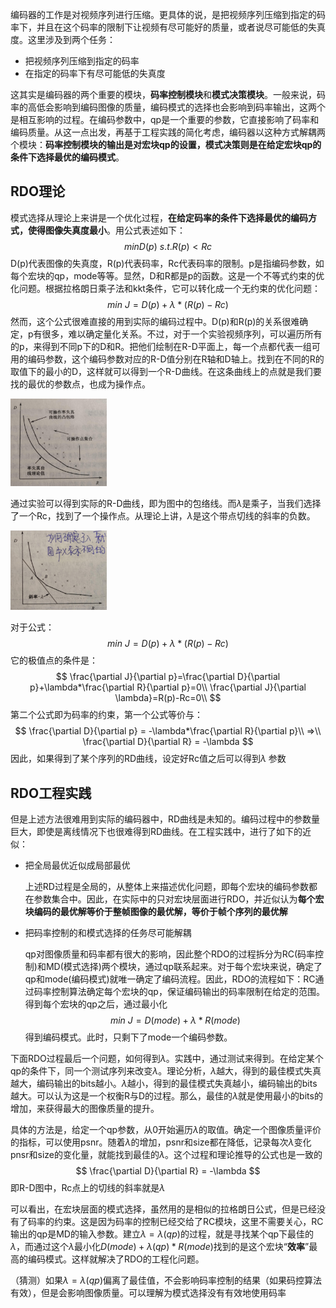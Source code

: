 编码器的工作是对视频序列进行压缩。更具体的说，是把视频序列压缩到指定的码率下，并且在这个码率的限制下让视频有尽可能好的质量，或者说尽可能低的失真度。这里涉及到两个任务：

- 把视频序列压缩到指定的码率
- 在指定的码率下有尽可能低的失真度

这其实是编码器的两个重要的模块，**码率控制模块**和**模式决策模块**。一般来说，码率的高低会影响到编码图像的质量，编码模式的选择也会影响到码率输出，这两个是相互影响的过程。在编码参数中，qp是一个重要的参数，它直接影响了码率和编码质量。从这一点出发，再基于工程实践的简化考虑，编码器以这种方式解耦两个模块：**码率控制模块的输出是对宏块qp的设置，模式决策则是在给定宏块qp的条件下选择最优的编码模式**。

## RDO理论

模式选择从理论上来讲是一个优化过程，**在给定码率的条件下选择最优的编码方式，使得图像失真度最小**。用公式表述如下：
$$
min  D(p)\ s.t. R(p)<Rc
$$
D(p)代表图像的失真度，R(p)代表码率，Rc代表码率的限制。p是指编码参数，如每个宏块的qp，mode等等。显然，D和R都是p的函数。这是一个不等式约束的优化问题。根据拉格朗日乘子法和kkt条件，它可以转化成一个无约束的优化问题：
$$
min\ J=D(p)+\lambda*(R(p)-Rc)
$$
然而，这个公式很难直接的用到实际的编码过程中。D(p)和R(p)的关系很难确定，p有很多，难以确定量化关系。不过，对于一个实验视频序列，可以遍历所有的p，来得到不同p下的D和R。把他们绘制在R-D平面上，每一个点都代表一组可用的编码参数，这个编码参数对应的R-D值分别在R轴和D轴上。找到在不同的R的取值下的最小的D，这样就可以得到一个R-D曲线。在这条曲线上的点就是我们要找的最优的参数点，也成为操作点。

<img src="RDO.assets/Lark20200802-211816.jpeg" alt="Lark20200802-211816" style="zoom:15%;" />

通过实验可以得到实际的R-D曲线，即为图中的包络线。而$\lambda$是乘子，当我们选择了一个Rc，找到了一个操作点。从理论上讲，$\lambda$是这个带点切线的斜率的负数。

<img src="RDO.assets/Lark20200802-211809.jpeg" alt="Lark20200802-211809" style="zoom:15%;" />

对于公式：
$$
min\ J=D(p)+\lambda*(R(p)-Rc)
$$
它的极值点的条件是：
$$
\frac{\partial J}{\partial p}=\frac{\partial D}{\partial p}+\lambda*\frac{\partial R}{\partial p}=0\\
\frac{\partial J}{\partial \lambda}=R(p)-Rc=0\\
$$
第二个公式即为码率的约束，第一个公式等价与：
$$
\frac{\partial D}{\partial p} = -\lambda*\frac{\partial R}{\partial p}\\
=>\\
\frac{\partial D}{\partial R} = -\lambda
$$
因此，如果得到了某个序列的RD曲线，设定好Rc值之后可以得到$\lambda$ 参数



## RDO工程实践

但是上述方法很难用到实际的编码器中，RD曲线是未知的。编码过程中的参数量巨大，即使是离线情况下也很难得到RD曲线。在工程实践中，进行了如下的近似：

- 把全局最优近似成局部最优

  上述RD过程是全局的，从整体上来描述优化问题，即每个宏块的编码参数都在参数集合中。因此，在实际中的只对宏块层面进行RDO，并近似认为**每个宏块编码的最优解等价于整帧图像的最优解，等价于帧个序列的最优解**

- 把码率控制的和模式选择的任务尽可能解耦

  qp对图像质量和码率都有很大的影响，因此整个RDO的过程拆分为RC(码率控制)和MD(模式选择)两个模块，通过qp联系起来。对于每个宏块来说，确定了qp和mode(编码模式)就唯一确定了编码流程。因此，RDO的流程如下：RC通过码率控制算法确定每个宏块的qp，保证编码输出的码率限制在给定的范围。得到每个宏块的qp之后，通过最小化
  $$
  min\ J=D(mode)+\lambda*R(mode)
  $$
  得到编码模式。此时，只剩下了mode一个编码参数。

下面RDO过程最后一个问题，如何得到$\lambda$。实践中，通过测试来得到。在给定某个qp的条件下，同一个测试序列来改变$\lambda$。理论分析，$\lambda$越大，得到的最佳模式失真越大，编码输出的bits越小。$\lambda$越小，得到的最佳模式失真越小，编码输出的bits越大。可以认为这是一个权衡R与D的过程。那么，最佳的$\lambda$就是使用最小的bits的增加，来获得最大的图像质量的提升。

具体的方法是，给定一个qp参数，从0开始遍历$\lambda$的取值。确定一个图像质量评价的指标，可以使用psnr。随着$\lambda$的增加，psnr和size都在降低，记录每次$\lambda$变化pnsr和size的变化量，就能找到最佳的$\lambda$。这个过程和理论推导的公式也是一致的
$$
\frac{\partial D}{\partial R} = -\lambda
$$
即R-D图中，Rc点上的切线的斜率就是$\lambda$

可以看出，在宏块层面的模式选择，虽然用的是相似的拉格朗日公式，但是已经没有了码率的约束。这是因为码率的控制已经交给了RC模块，这里不需要关心，RC输出的qp是MD的输入参数。建立$\lambda = \lambda(qp)$的过程，就是寻找某个qp下最佳的$\lambda$，而通过这个$\lambda$最小化$D(mode)+\lambda(qp)*R(mode)$找到的是这个宏块“**效率**”最高的编码模式。这样就解决了RDO的工程化问题。

（猜测）如果$\lambda = \lambda(qp)$偏离了最佳值，不会影响码率控制的结果（如果码控算法有效），但是会影响图像质量。可以理解为模式选择没有有效地使用码率

